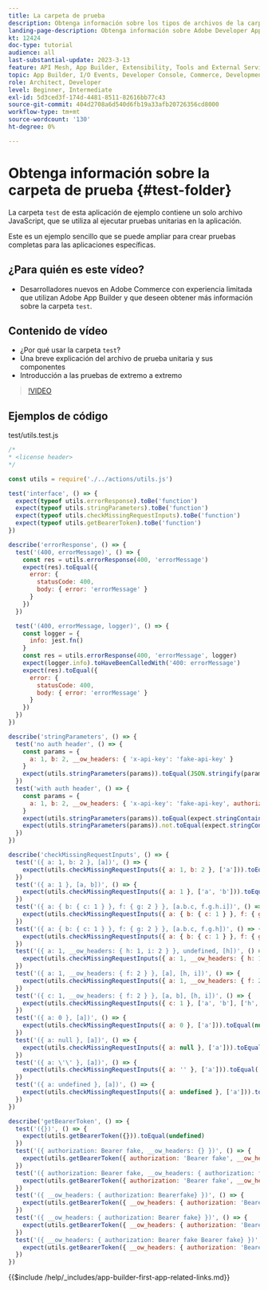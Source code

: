 ```yaml
---
title: La carpeta de prueba
description: Obtenga información sobre los tipos de archivos de la carpeta de prueba de esta aplicación de ejemplo.
landing-page-description: Obtenga información sobre Adobe Developer App Builder utilizado con Adobe Commerce y qué tipos de archivos se encuentran en la carpeta de prueba.
kt: 12424
doc-type: tutorial
audience: all
last-substantial-update: 2023-3-13
feature: API Mesh, App Builder, Extensibility, Tools and External Services, Backend Development
topic: App Builder, I/O Events, Developer Console, Commerce, Development, Integrations
role: Architect, Developer
level: Beginner, Intermediate
exl-id: 5d3ced3f-174d-4481-8511-82616bb77c43
source-git-commit: 404d2708a6d540d6fb19a33afb20726356cd8000
workflow-type: tm+mt
source-wordcount: '130'
ht-degree: 0%

---
```


# Obtenga información sobre la carpeta de prueba {#test-folder}

La carpeta `test` de esta aplicación de ejemplo contiene un solo archivo JavaScript, que se utiliza al ejecutar pruebas unitarias en la aplicación.

Este es un ejemplo sencillo que se puede ampliar para crear pruebas completas para las aplicaciones específicas.

## ¿Para quién es este vídeo?

* Desarrolladores nuevos en Adobe Commerce con experiencia limitada que utilizan Adobe App Builder y que deseen obtener más información sobre la carpeta `test`.

## Contenido de vídeo

* ¿Por qué usar la carpeta `test`?
* Una breve explicación del archivo de prueba unitaria y sus componentes
* Introducción a las pruebas de extremo a extremo

>[!VIDEO](https://video.tv.adobe.com/v/3421060?quality=12&learn=on&captions=spa)

## Ejemplos de código

test/utils.test.js

```javascript
/* 
* <license header>
*/

const utils = require('./../actions/utils.js')

test('interface', () => {
  expect(typeof utils.errorResponse).toBe('function')
  expect(typeof utils.stringParameters).toBe('function')
  expect(typeof utils.checkMissingRequestInputs).toBe('function')
  expect(typeof utils.getBearerToken).toBe('function')
})

describe('errorResponse', () => {
  test('(400, errorMessage)', () => {
    const res = utils.errorResponse(400, 'errorMessage')
    expect(res).toEqual({
      error: {
        statusCode: 400,
        body: { error: 'errorMessage' }
      }
    })
  })

  test('(400, errorMessage, logger)', () => {
    const logger = {
      info: jest.fn()
    }
    const res = utils.errorResponse(400, 'errorMessage', logger)
    expect(logger.info).toHaveBeenCalledWith('400: errorMessage')
    expect(res).toEqual({
      error: {
        statusCode: 400,
        body: { error: 'errorMessage' }
      }
    })
  })
})

describe('stringParameters', () => {
  test('no auth header', () => {
    const params = {
      a: 1, b: 2, __ow_headers: { 'x-api-key': 'fake-api-key' }
    }
    expect(utils.stringParameters(params)).toEqual(JSON.stringify(params))
  })
  test('with auth header', () => {
    const params = {
      a: 1, b: 2, __ow_headers: { 'x-api-key': 'fake-api-key', authorization: 'secret' }
    }
    expect(utils.stringParameters(params)).toEqual(expect.stringContaining('"authorization":"<hidden>"'))
    expect(utils.stringParameters(params)).not.toEqual(expect.stringContaining('secret'))
  })
})

describe('checkMissingRequestInputs', () => {
  test('({ a: 1, b: 2 }, [a])', () => {
    expect(utils.checkMissingRequestInputs({ a: 1, b: 2 }, ['a'])).toEqual(null)
  })
  test('({ a: 1 }, [a, b])', () => {
    expect(utils.checkMissingRequestInputs({ a: 1 }, ['a', 'b'])).toEqual('missing parameter(s) \'b\'')
  })
  test('({ a: { b: { c: 1 } }, f: { g: 2 } }, [a.b.c, f.g.h.i])', () => {
    expect(utils.checkMissingRequestInputs({ a: { b: { c: 1 } }, f: { g: 2 } }, ['a.b.c', 'f.g.h.i'])).toEqual('missing parameter(s) \'f.g.h.i\'')
  })
  test('({ a: { b: { c: 1 } }, f: { g: 2 } }, [a.b.c, f.g.h])', () => {
    expect(utils.checkMissingRequestInputs({ a: { b: { c: 1 } }, f: { g: 2 } }, ['a.b.c', 'f'])).toEqual(null)
  })
  test('({ a: 1, __ow_headers: { h: 1, i: 2 } }, undefined, [h])', () => {
    expect(utils.checkMissingRequestInputs({ a: 1, __ow_headers: { h: 1, i: 2 } }, undefined, ['h'])).toEqual(null)
  })
  test('({ a: 1, __ow_headers: { f: 2 } }, [a], [h, i])', () => {
    expect(utils.checkMissingRequestInputs({ a: 1, __ow_headers: { f: 2 } }, ['a'], ['h', 'i'])).toEqual('missing header(s) \'h,i\'')
  })
  test('({ c: 1, __ow_headers: { f: 2 } }, [a, b], [h, i])', () => {
    expect(utils.checkMissingRequestInputs({ c: 1 }, ['a', 'b'], ['h', 'i'])).toEqual('missing header(s) \'h,i\' and missing parameter(s) \'a,b\'')
  })
  test('({ a: 0 }, [a])', () => {
    expect(utils.checkMissingRequestInputs({ a: 0 }, ['a'])).toEqual(null)
  })
  test('({ a: null }, [a])', () => {
    expect(utils.checkMissingRequestInputs({ a: null }, ['a'])).toEqual(null)
  })
  test('({ a: \'\' }, [a])', () => {
    expect(utils.checkMissingRequestInputs({ a: '' }, ['a'])).toEqual('missing parameter(s) \'a\'')
  })
  test('({ a: undefined }, [a])', () => {
    expect(utils.checkMissingRequestInputs({ a: undefined }, ['a'])).toEqual('missing parameter(s) \'a\'')
  })
})

describe('getBearerToken', () => {
  test('({})', () => {
    expect(utils.getBearerToken({})).toEqual(undefined)
  })
  test('({ authorization: Bearer fake, __ow_headers: {} })', () => {
    expect(utils.getBearerToken({ authorization: 'Bearer fake', __ow_headers: {} })).toEqual(undefined)
  })
  test('({ authorization: Bearer fake, __ow_headers: { authorization: fake } })', () => {
    expect(utils.getBearerToken({ authorization: 'Bearer fake', __ow_headers: { authorization: 'fake' } })).toEqual(undefined)
  })
  test('({ __ow_headers: { authorization: Bearerfake} })', () => {
    expect(utils.getBearerToken({ __ow_headers: { authorization: 'Bearerfake' } })).toEqual(undefined)
  })
  test('({ __ow_headers: { authorization: Bearer fake} })', () => {
    expect(utils.getBearerToken({ __ow_headers: { authorization: 'Bearer fake' } })).toEqual('fake')
  })
  test('({ __ow_headers: { authorization: Bearer fake Bearer fake} })', () => {
    expect(utils.getBearerToken({ __ow_headers: { authorization: 'Bearer fake Bearer fake' } })).toEqual('fake Bearer fake')
  })
})
```

{{$include /help/_includes/app-builder-first-app-related-links.md}}
